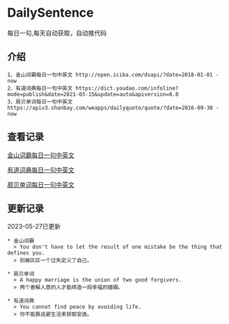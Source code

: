 # DailySentence

每日一句,每天自动获取，自动推代码

## 介绍

```
1、金山词霸每日一句中英文 http://open.iciba.com/dsapi/?date=2018-01-01 - now
2、有道词典每日一句中英文 https://dict.youdao.com/infoline?mode=publish&date=2021-03-15&update=auto&apiversion=6.0
3、扇贝单词每日一句中英文 https://apiv3.shanbay.com/weapps/dailyquote/quote/?date=2016-09-30 - now
```

## 查看记录

[金山词霸每日一句中英文](./data/iciba/)

[有道词典每日一句中英文](./data/youdao/)

[扇贝单词每日一句中英文](./data/shanbay/)

## 更新记录
2023-05-27已更新 
```
* 金山词霸
  > You don't have to let the result of one mistake be the thing that defines you.
  > 别被区区一个过失定义了自己。

* 扇贝单词
  > A happy marriage is the union of two good forgivers.
  > 两个善解人意的人才能缔造一段幸福的婚姻。

* 有道词典
  > You cannot find peace by avoiding life.
  > 你不能靠逃避生活来获取安逸。

```
